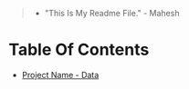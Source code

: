 > * "This Is My Readme File." - Mahesh

# Table Of Contents
* [Project Name - Data](https://www.github.com/9Gender/Work/Data/)
